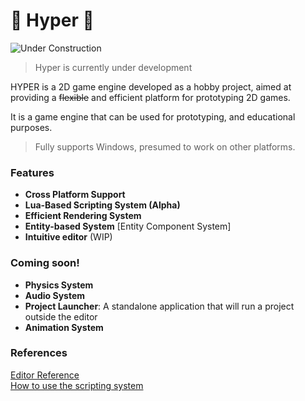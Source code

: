 # 🔗 Hyper 🚂

![Under Construction](https://img.shields.io/badge/Hyper_🚂-under_construction-orange.svg?)

> Hyper is currently under development

HYPER is a 2D game engine developed as a hobby project, aimed at providing a ~~flexible~~ and efficient platform for prototyping 2D games.

It is a game engine that can be used for prototyping, and educational purposes.

> Fully supports Windows, presumed to work on other platforms.

### Features

- **Cross Platform Support**
- **Lua-Based Scripting System (Alpha)**
- **Efficient Rendering System**
- **Entity-based System** [Entity Component System]
- **Intuitive editor** (WIP)

### Coming soon!

- **Physics System**
- **Audio System**
- **Project Launcher**: A standalone application that will run a project outside the editor
- **Animation System**

### References

[Editor Reference](./editor-ref.md)<br>
[How to use the scripting system](./script-ref.md)<br/>
